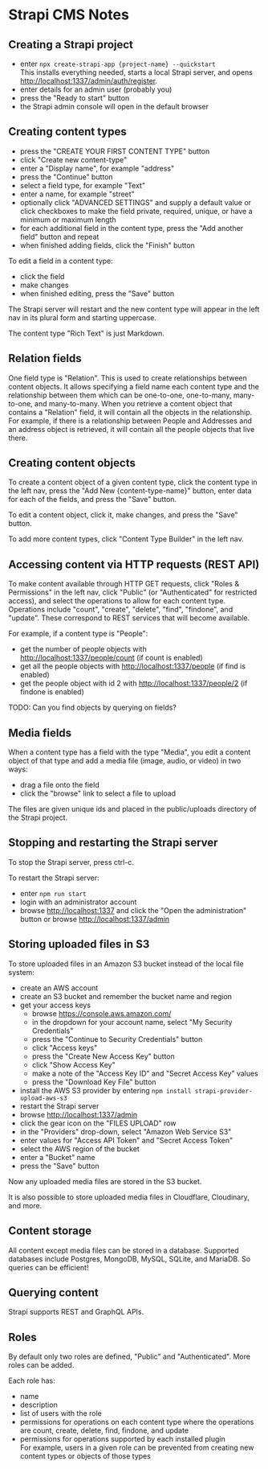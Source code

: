 # Strapi CMS Notes

## Creating a Strapi project

- enter `npx create-strapi-app {project-name} --quickstart`  
  This installs everything needed, starts a local Strapi server,
  and opens <http://localhost:1337/admin/auth/register>.
- enter details for an admin user (probably you)
- press the "Ready to start" button
- the Strapi admin console will open in the default browser

## Creating content types

- press the "CREATE YOUR FIRST CONTENT TYPE" button
- click "Create new content-type"
- enter a "Display name", for example "address"
- press the "Continue" button
- select a field type, for example "Text"
- enter a name, for example "street"
- optionally click "ADVANCED SETTINGS" and supply a default value
  or click checkboxes to make the field private, required, unique,
  or have a minimum or maximum length
- for each additional field in the content type,
  press the "Add another field" button and repeat
- when finished adding fields, click the "Finish" button

To edit a field in a content type:

- click the field
- make changes
- when finished editing, press the "Save" button

The Strapi server will restart and
the new content type will appear in the left nav
in its plural form and starting uppercase.

The content type "Rich Text" is just Markdown.

## Relation fields

One field type is "Relation".
This is used to create relationships between content objects.
It allows specifying a field name each content type
and the relationship between them which can be
one-to-one, one-to-many, many-to-one, and many-to-many.
When you retrieve a content object that contains a "Relation" field,
it will contain all the objects in the relationship.
For example, if there is a relationship between
People and Addresses and an address object is retrieved,
it will contain all the people objects that live there.

## Creating content objects

To create a content object of a given content type,
click the content type in the left nav,
press the "Add New {content-type-name}" button,
enter data for each of the fields,
and press the "Save" button.

To edit a content object,
click it, make changes, and press the "Save" button.

To add more content types,
click "Content Type Builder" in the left nav.

## Accessing content via HTTP requests (REST API)

To make content available through HTTP GET requests,
click "Roles & Permissions" in the left nav,
click "Public" (or "Authenticated" for restricted access),
and select the operations to allow for each content type.
Operations include "count", "create", "delete",
"find", "findone", and "update".
These correspond to REST services that will become available.

For example, if a content type is "People":

- get the number of people objects with <http://localhost:1337/people/count>
  (if count is enabled)
- get all the people objects with <http://localhost:1337/people>
  (if find is enabled)
- get the people object with id 2 with <http://localhost:1337/people/2>
  (if findone is enabled)

TODO: Can you find objects by querying on fields?

## Media fields

When a content type has a field with the type "Media",
you edit a content object of that type and
add a media file (image, audio, or video) in two ways:

- drag a file onto the field
- click the "browse" link to select a file to upload

The files are given unique ids and placed in the
public/uploads directory of the Strapi project.

## Stopping and restarting the Strapi server

To stop the Strapi server, press ctrl-c.

To restart the Strapi server:

- enter `npm run start`
- login with an administrator account
- browse <http://localhost:1337> and
  click the "Open the administration" button
  or browse <http://localhost:1337/admin>

## Storing uploaded files in S3

To store uploaded files in an Amazon S3 bucket
instead of the local file system:

- create an AWS account
- create an S3 bucket and remember the bucket name and region
- get your access keys
  - browse <https://console.aws.amazon.com/>
  - in the dropdown for your account name,
    select "My Security Credentials"
  - press the "Continue to Security Credentials" button
  - click "Access keys"
  - press the "Create New Access Key" button
  - click "Show Access Key"
  - make a note of the "Access Key ID" and "Secret Access Key" values
  - press the "Download Key File" button
- install the AWS S3 provider by entering
  `npm install strapi-provider-upload-aws-s3`
- restart the Strapi server
- browse <http://localhost:1337/admin>
- click the gear icon on the "FILES UPLOAD" row
- in the "Providers" drop-down, select "Amazon Web Service S3"
- enter values for "Access API Token" and "Secret Access Token"
- select the AWS region of the bucket
- enter a "Bucket" name
- press the "Save" button

Now any uploaded media files are stored in the S3 bucket.

It is also possible to store uploaded media files in
Cloudflare, Cloudinary, and more.

## Content storage

All content except media files can be stored in a database.
Supported databases include Postgres, MongoDB, MySQL, SQLite, and MariaDB.
So queries can be efficient!

## Querying content

Strapi supports REST and GraphQL APIs.

## Roles

By default only two roles are defined, "Public" and "Authenticated".
More roles can be added.

Each role has:

- name
- description
- list of users with the role
- permissions for operations on each content type where
  the operations are count, create, delete, find, findone, and update
- permissions for operations supported by each installed plugin  
  For example, users in a given role can be prevented from
  creating new content types or objects of those types
